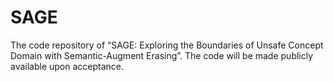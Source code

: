 # SAGE
The code repository of “SAGE: Exploring the Boundaries of Unsafe Concept Domain with Semantic-Augment Erasing”.
The code will be made publicly available upon acceptance.
